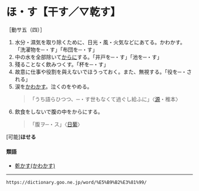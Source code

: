 # ほ・す【干す／▽乾す】

［動サ五（四）］
1.  水分・濕気を取り除くために、日光・風・火気などにあてる。かわかす。「洗濯物を─・す」「布団を─・す」
2.  中の水を全部除いて[からに](%E3%81%8B%E3%82%89%E3%81%AB.md)する。「井戸を─・す」「池を─・す」
3.  殘ることなく飲みつくす。「杯を─・す」
4.  故意に仕事や役割を與えないでほうっておく。また、無視する。「役を─・される」
5.  涙を[かわかす](かわかす（乾かす）)。泣くのをやめる。    
    >「うち語らひつつ、─・す世もなくて過ぐし給ふに」〈[源](https://dictionary.goo.ne.jp/word/%E6%BA%90%E6%B0%8F%E7%89%A9%E8%AA%9E/#jn-69890)・椎本〉
6. 飲食をしないで腹の中をからにする。    
    >「腹ヲ─・ス」〈[日葡](https://dictionary.goo.ne.jp/word/%E6%97%A5%E8%91%A1%E8%BE%9E%E6%9B%B8/#jn-167551)〉
        

\[可能\]**ほせる**

#### 類語

-   [乾かす(かわかす)](https://dictionary.goo.ne.jp/word/%E4%B9%BE%E3%81%8B%E3%81%99/#jn-46875)

---
`https://dictionary.goo.ne.jp/word/%E5%B9%B2%E3%81%99/`